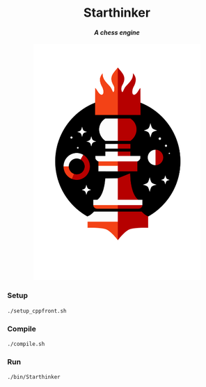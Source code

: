 <div align="center">
<p><h1>Starthinker</h1>
<i><h4>A chess engine</h4></i>
<img src="res/logo.svg" width="384px">
</h1>
</div>

### Setup

```bash
./setup_cppfront.sh
```

### Compile

```bash
./compile.sh
```

### Run

```bash
./bin/Starthinker
```